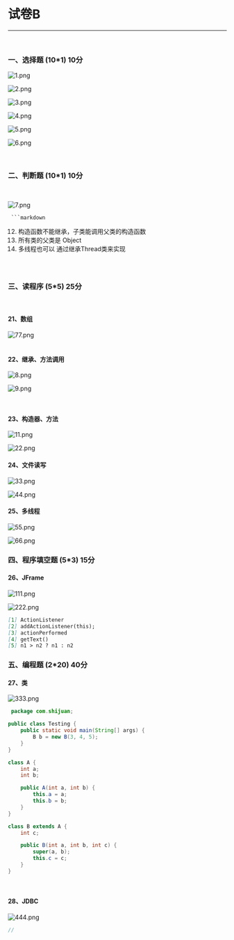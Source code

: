 # 试卷B

****

​    

### 一、选择题 (10*1) 10分

![1.png](https://cdn.acwing.com/media/article/image/2022/06/14/127338_6acba2aaeb-1.png) 

![2.png](https://cdn.acwing.com/media/article/image/2022/06/14/127338_6d22597deb-2.png) 

![3.png](https://cdn.acwing.com/media/article/image/2022/06/14/127338_70c1a68beb-3.png) 

![4.png](https://cdn.acwing.com/media/article/image/2022/06/14/127338_71f917caeb-4.png) 

![5.png](https://cdn.acwing.com/media/article/image/2022/06/14/127338_744fd286eb-5.png) 

![6.png](https://cdn.acwing.com/media/article/image/2022/06/14/127338_7637c28eeb-6.png) 


​      

### 二、判断题 (10*1) 10分

​    

![7.png](https://cdn.acwing.com/media/article/image/2022/06/14/127338_776cbaaaeb-7.png) 

     ```markdown
12. 构造函数不能继承，子类能调用父类的构造函数
14. 所有类的父类是 Object
16. 多线程也可以 通过继承Thread类来实现
     ```



### 三、读程序 (5*5) 25分

​     

#### 21、数组

![77.png](https://cdn.acwing.com/media/article/image/2022/06/14/127338_d57e597ceb-77.png)  
​        

#### 22、继承、方法调用

 ![8.png](https://cdn.acwing.com/media/article/image/2022/06/14/127338_791feb8aeb-8.png) 

![9.png](https://cdn.acwing.com/media/article/image/2022/06/14/127338_7c221ea6eb-9.png) 

​      

#### 23、构造器、方法

![11.png](https://cdn.acwing.com/media/article/image/2022/06/14/127338_7e70738beb-11.png) 

![22.png](https://cdn.acwing.com/media/article/image/2022/06/14/127338_82ba1878eb-22.png)  

#### 24、文件读写

![33.png](https://cdn.acwing.com/media/article/image/2022/06/14/127338_86dd67ceeb-33.png) 

![44.png](https://cdn.acwing.com/media/article/image/2022/06/14/127338_8c2d2c2beb-44.png) 

#### 25、多线程


![55.png](https://cdn.acwing.com/media/article/image/2022/06/14/127338_8f276fdbeb-55.png) 

![66.png](https://cdn.acwing.com/media/article/image/2022/06/14/127338_94c614f0eb-66.png) 

### 四、程序填空题 (5*3) 15分

#### 26、JFrame

![111.png](https://cdn.acwing.com/media/article/image/2022/06/14/127338_7b53c3cceb-111.png) 

![222.png](https://cdn.acwing.com/media/article/image/2022/06/14/127338_7e438982eb-222.png)  

```markdown
[1] ActionListener
[2] addActionListener(this);
[3] actionPerformed
[4] getText()
[5] n1 > n2 ? n1 : n2
```

### 五、编程题 (2*20) 40分

#### 27、类

![333.png](https://cdn.acwing.com/media/article/image/2022/06/14/127338_6d3d1886eb-333.png)  

```java
 package com.shijuan;

public class Testing {
    public static void main(String[] args) {
        B b = new B(3, 4, 5);
    }
}

class A {
    int a;
    int b;

    public A(int a, int b) {
        this.a = a;
        this.b = b;
    }
}

class B extends A {
    int c;

    public B(int a, int b, int c) {
        super(a, b);
        this.c = c;
    }
}
```

​    

#### 28、JDBC

![444.png](https://cdn.acwing.com/media/article/image/2022/06/14/127338_83030f54eb-444.png) 

```java
//
```